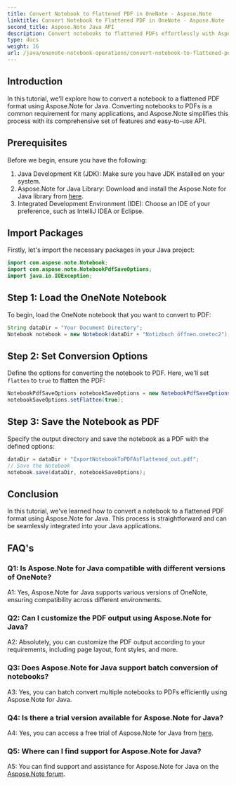 ```yaml
---
title: Convert Notebook to Flattened PDF in OneNote - Aspose.Note
linktitle: Convert Notebook to Flattened PDF in OneNote - Aspose.Note
second_title: Aspose.Note Java API
description: Convert notebooks to flattened PDFs effortlessly with Aspose.Note for Java. Enjoy seamless integration and customization options.
type: docs
weight: 16
url: /java/onenote-notebook-operations/convert-notebook-to-flattened-pdf/
---
```

## Introduction

In this tutorial, we'll explore how to convert a notebook to a flattened PDF format using Aspose.Note for Java. Converting notebooks to PDFs is a common requirement for many applications, and Aspose.Note simplifies this process with its comprehensive set of features and easy-to-use API.

## Prerequisites

Before we begin, ensure you have the following:

1. Java Development Kit (JDK): Make sure you have JDK installed on your system.
2. Aspose.Note for Java Library: Download and install the Aspose.Note for Java library from [here](https://releases.aspose.com/note/java/).
3. Integrated Development Environment (IDE): Choose an IDE of your preference, such as IntelliJ IDEA or Eclipse.

## Import Packages

Firstly, let's import the necessary packages in your Java project:

```java
import com.aspose.note.Notebook;
import com.aspose.note.NotebookPdfSaveOptions;
import java.io.IOException;
```

## Step 1: Load the OneNote Notebook

To begin, load the OneNote notebook that you want to convert to PDF:

```java
String dataDir = "Your Document Directory";
Notebook notebook = new Notebook(dataDir + "Notizbuch öffnen.onetoc2");
```

## Step 2: Set Conversion Options

Define the options for converting the notebook to PDF. Here, we'll set `flatten` to `true` to flatten the PDF:

```java
NotebookPdfSaveOptions notebookSaveOptions = new NotebookPdfSaveOptions();
notebookSaveOptions.setFlatten(true);
```

## Step 3: Save the Notebook as PDF

Specify the output directory and save the notebook as a PDF with the defined options:

```java
dataDir = dataDir + "ExportNotebookToPDFAsFlattened_out.pdf";
// Save the Notebook
notebook.save(dataDir, notebookSaveOptions);
```

## Conclusion

In this tutorial, we've learned how to convert a notebook to a flattened PDF format using Aspose.Note for Java. This process is straightforward and can be seamlessly integrated into your Java applications.

## FAQ's

### Q1: Is Aspose.Note for Java compatible with different versions of OneNote?

A1: Yes, Aspose.Note for Java supports various versions of OneNote, ensuring compatibility across different environments.

### Q2: Can I customize the PDF output using Aspose.Note for Java?

A2: Absolutely, you can customize the PDF output according to your requirements, including page layout, font styles, and more.

### Q3: Does Aspose.Note for Java support batch conversion of notebooks?

A3: Yes, you can batch convert multiple notebooks to PDFs efficiently using Aspose.Note for Java.

### Q4: Is there a trial version available for Aspose.Note for Java?

A4: Yes, you can access a free trial of Aspose.Note for Java from [here](https://releases.aspose.com/).

### Q5: Where can I find support for Aspose.Note for Java?

A5: You can find support and assistance for Aspose.Note for Java on the [Aspose.Note forum](https://forum.aspose.com/c/note/28).
